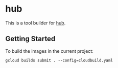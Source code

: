 # hub

This is a tool builder for [hub][hub].

## Getting Started

To build the images in the current project:

```
gcloud builds submit . --config=cloudbuild.yaml
```

[hub]: https://hub.github.com
